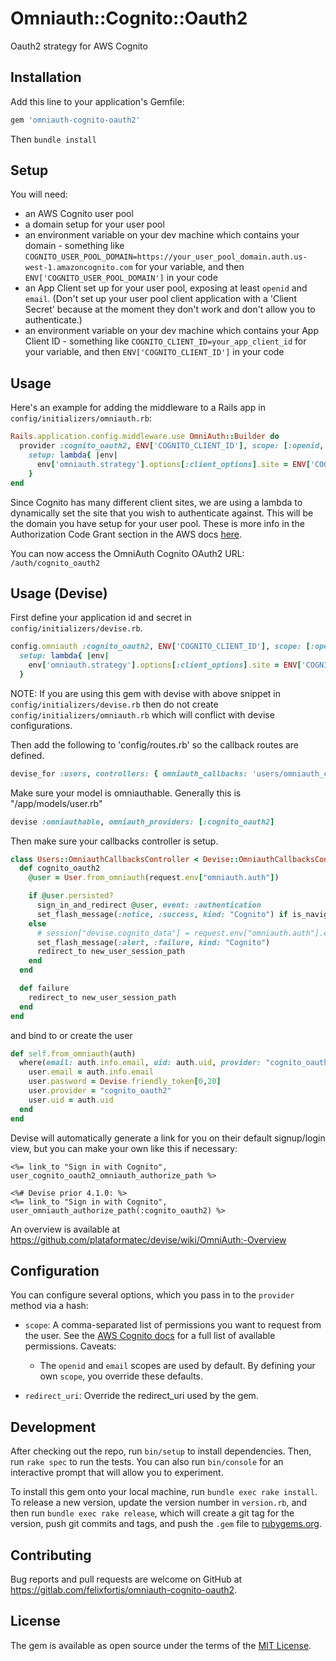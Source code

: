 # Omniauth::Cognito::Oauth2

Oauth2 strategy for AWS Cognito

## Installation

Add this line to your application's Gemfile:

```ruby
gem 'omniauth-cognito-oauth2'
```
Then `bundle install`

## Setup

You will need:

 - an AWS Cognito user pool
 - a domain setup for your user pool
 - an environment variable on your dev machine which contains your domain - something like `COGNITO_USER_POOL_DOMAIN=https://your_user_pool_domain.auth.us-west-1.amazoncognito.com` for your variable, and then `ENV['COGNITO_USER_POOL_DOMAIN']` in your code
 - an App Client set up for your user pool, exposing at least `openid` and `email`. (Don't set up your user pool client application with a 'Client Secret' because at the moment they don't work and don't allow you to authenticate.)
 - an environment variable on your dev machine which contains your App Client ID - something like `COGNITO_CLIENT_ID=your_app_client_id` for your variable, and then `ENV['COGNITO_CLIENT_ID']` in your code

## Usage

Here's an example for adding the middleware to a Rails app in `config/initializers/omniauth.rb`:

```ruby
Rails.application.config.middleware.use OmniAuth::Builder do
  provider :cognito_oauth2, ENV['COGNITO_CLIENT_ID'], scope: [:openid, :email],
    setup: lambda{ |env|
      env['omniauth.strategy'].options[:client_options].site = ENV['COGNITO_USER_POOL_DOMAIN']
    }
end
```

Since Cognito has many different client sites, we are using a lambda to dynamically set the site that you wish to authenticate against. This will be the domain you have setup for your user pool. These is more info in the Authorization Code Grant section in the AWS docs [here](https://aws.amazon.com/blogs/mobile/understanding-amazon-cognito-user-pool-oauth-2-0-grants/).

You can now access the OmniAuth Cognito OAuth2 URL: `/auth/cognito_oauth2`

## Usage (Devise)

First define your application id and secret in `config/initializers/devise.rb`.

```ruby
config.omniauth :cognito_oauth2, ENV['COGNITO_CLIENT_ID'], scope: [:openid, :email],
  setup: lambda{ |env|
    env['omniauth.strategy'].options[:client_options].site = ENV['COGNITO_USER_POOL_DOMAIN']
  }
```

NOTE: If you are using this gem with devise with above snippet in `config/initializers/devise.rb` then do not create `config/initializers/omniauth.rb` which will conflict with devise configurations.

Then add the following to 'config/routes.rb' so the callback routes are defined.

```ruby
devise_for :users, controllers: { omniauth_callbacks: 'users/omniauth_callbacks' }
```

Make sure your model is omniauthable. Generally this is "/app/models/user.rb"

```ruby
devise :omniauthable, omniauth_providers: [:cognito_oauth2]
```

Then make sure your callbacks controller is setup.

```ruby
class Users::OmniauthCallbacksController < Devise::OmniauthCallbacksController
  def cognito_oauth2
    @user = User.from_omniauth(request.env["omniauth.auth"])

    if @user.persisted?
      sign_in_and_redirect @user, event: :authentication
      set_flash_message(:notice, :success, kind: "Cognito") if is_navigational_format?
    else
      # session["devise.cognito_data"] = request.env["omniauth.auth"].except("extra", "provider") # causes cookie overflow - consider creating a session table in your DB to store large session info https://stackoverflow.com/questions/9473808/cookie-overflow-in-rails-application
      set_flash_message(:alert, :failure, kind: "Cognito")
      redirect_to new_user_session_path
    end
  end

  def failure
    redirect_to new_user_session_path
  end
end
```

and bind to or create the user

```ruby
def self.from_omniauth(auth)
  where(email: auth.info.email, uid: auth.uid, provider: "cognito_oauth2").first_or_create! do |user|
    user.email = auth.info.email
    user.password = Devise.friendly_token[0,20]
    user.provider = "cognito_oauth2"
    user.uid = auth.uid
  end
end
```

Devise will automatically generate a link for you on their default signup/login view, but you can make your own like this if necessary:

```erb
<%= link_to "Sign in with Cognito", user_cognito_oauth2_omniauth_authorize_path %>

<%# Devise prior 4.1.0: %>
<%= link_to "Sign in with Cognito", user_omniauth_authorize_path(:cognito_oauth2) %>
```

An overview is available at https://github.com/plataformatec/devise/wiki/OmniAuth:-Overview

## Configuration

You can configure several options, which you pass in to the `provider` method via a hash:

* `scope`: A comma-separated list of permissions you want to request from the user. See the [AWS Cognito docs](https://aws.amazon.com/blogs/mobile/understanding-amazon-cognito-user-pool-oauth-2-0-grants/) for a full list of available permissions. Caveats:
  * The `openid` and `email` scopes are used by default. By defining your own `scope`, you override these defaults.

* `redirect_uri`: Override the redirect_uri used by the gem.

## Development

After checking out the repo, run `bin/setup` to install dependencies. Then, run `rake spec` to run the tests. You can also run `bin/console` for an interactive prompt that will allow you to experiment.

To install this gem onto your local machine, run `bundle exec rake install`. To release a new version, update the version number in `version.rb`, and then run `bundle exec rake release`, which will create a git tag for the version, push git commits and tags, and push the `.gem` file to [rubygems.org](https://rubygems.org).

## Contributing

Bug reports and pull requests are welcome on GitHub at https://gitlab.com/felixfortis/omniauth-cognito-oauth2.


## License

The gem is available as open source under the terms of the [MIT License](https://opensource.org/licenses/MIT).
